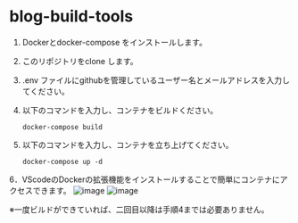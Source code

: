 # blog-build-tools
1. Dockerとdocker-compose をインストールします。

2. このリポジトリをclone します。

3. .env ファイルにgithubを管理しているユーザー名とメールアドレスを入力してください。

4. 以下のコマンドを入力し、コンテナをビルドください。
    ```
    docker-compose build
    ```

5. 以下のコマンドを入力し、コンテナを立ち上げてください。
    ```
    docker-compose up -d 
    ```

6．VScodeのDockerの拡張機能をインストールすることで簡単にコンテナにアクセスできます。
  ![image](https://user-images.githubusercontent.com/72003492/193189439-777add3c-dcd9-4451-944d-35ef03a87e87.png)
  ![image](https://user-images.githubusercontent.com/72003492/193189469-a23ef787-1a90-4c5d-b3a2-ecb0718c32ba.png)

※一度ビルドができていれば、二回目以降は手順4までは必要ありません。



